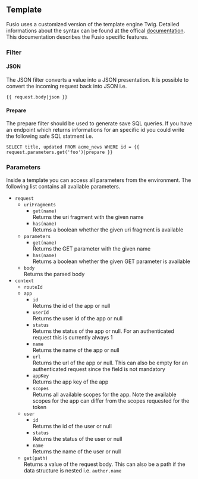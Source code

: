 
## Template

Fusio uses a customized version of the template engine Twig. Detailed 
informations about the syntax can be found at the offical [documentation]. This
documentation describes the Fusio specific features.

### Filter

#### JSON

The JSON filter converts a value into a JSON presentation. It is possible to 
convert the incoming request back into JSON i.e.

    {{ request.body|json }}

#### Prepare

The prepare filter should be used to generate save SQL queries. If you have an 
endpoint which returns informations for an specific id you could write the 
following safe SQL statment i.e.

    SELECT title, updated FROM acme_news WHERE id = {{ request.parameters.get('foo')|prepare }}

### Parameters

Inside a template you can access all parameters from the environment. The 
following list contains all available parameters.

 * `request`  
   * `uriFragments`  
     * `get(name)`  
       Returns the uri fragment with the given name
     * `has(name)`  
       Returns a boolean whether the given uri fragment is available
   * `parameters`  
     * `get(name)`  
       Returns the GET parameter with the given name
     * `has(name)`  
       Returns a boolean whether the given GET parameter is available
   * `body`  
     Returns the parsed body
 * `context`  
   * `routeId`  
   * `app`  
     * `id`  
       Returns the id of the app or null
     * `userId`  
       Returns the user id of the app or null
     * `status`  
       Returns the status of the app or null. For an authenticated request this is 
       currently always 1
     * `name`  
       Returns the name of the app or null
     * `url`  
       Returns the url of the app or null. This can also be empty for an 
       authenticated request since the field is not mandatory
     * `appKey`  
       Returns the app key of the app
     * `scopes`  
       Returns all available scopes for the app. Note the available scopes for the
       app can differ from the scopes requested for the token
   * `user`  
     * `id`  
       Returns the id of the user or null
     * `status`  
       Returns the status of the user or null
     * `name`  
       Returns the name of the user or null
   * `get(path)`  
     Returns a value of the request body. This can also be a path if the data
     structure is nested i.e. `author.name`

[documentation]: http://twig.sensiolabs.org/doc/templates.html
